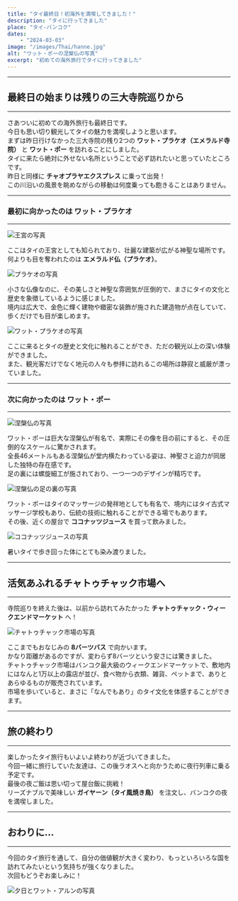 ```yaml
---
title: "タイ最終日！初海外を満喫してきました！"
description: "タイに行ってきました"
place: "タイ-バンコク"
dates:
    - "2024-03-03"
image: "/images/Thai/hanne.jpg"
alt: "ワット・ポーの涅槃仏の写真"
excerpt: "初めての海外旅行でタイに行ってきました"
---
```


---
## 最終日の始まりは残りの三大寺院巡りから
---

さあついに初めての海外旅行も最終日です。  
今日も思い切り観光してタイの魅力を満喫しようと思います。  
まずは昨日行けなかった三大寺院の残り2つの **ワット・プラケオ（エメラルド寺院）** と **ワット・ポー** を訪れることにしました。  
タイに来たら絶対に外せない名所ということで必ず訪れたいと思っていたところです。  
昨日と同様に **チャオプラヤエクスプレス** に乗って出発！  
この川沿いの風景を眺めながらの移動は何度乗っても飽きることはありません。  

---
### 最初に向かったのは **ワット・プラケオ**
---

![王宮の写真](/images/Thai/oukyuu.jpg)

ここはタイの王宮としても知られており、壮麗な建築が広がる神聖な場所です。  
何よりも目を奪われたのは **エメラルド仏（プラケオ）**。  

![プラケオの写真](/images/Thai/arukeo.jpg)

小さな仏像なのに、その美しさと神聖な雰囲気が圧倒的で、まさにタイの文化と歴史を象徴しているように感じました。  
境内は広大で、金色に輝く建物や緻密な装飾が施された建造物が点在していて、歩くだけでも目が楽しめます。  

![ワット・プラケオの写真](/images/Thai/arukeo2.jpg)

ここに来るとタイの歴史と文化に触れることができ、ただの観光以上の深い体験ができました。  
また、観光客だけでなく地元の人々も参拝に訪れるこの場所は静寂と威厳が漂っていました。  

---
### 次に向かったのは **ワット・ポー**
---

![涅槃仏の写真](/images/Thai/hanne.jpg)

ワット・ポーは巨大な涅槃仏が有名で、実際にその像を目の前にすると、その圧倒的なスケールに驚かされます。  
全長46メートルもある涅槃仏が堂内横たわっている姿は、神聖さと迫力が同居した独特の存在感です。  
足の裏には螺旋細工が施されており、一つ一つのデザインが精巧です。  

![涅槃仏の足の裏の写真](/images/Thai/hanne2.jpg)

ワット・ポーはタイのマッサージの発祥地としても有名で、境内にはタイ古式マッサージ学校もあり、伝統の技術に触れることができる場でもあります。  
その後、近くの屋台で **ココナッツジュース** を買って飲みました。  

![ココナッツジュースの写真](/images/Thai/koko.jpg)

暑いタイで歩き回った体にとても染み渡りました。  

---
## 活気あふれるチャトゥチャック市場へ

---

寺院巡りを終えた後は、以前から訪れてみたかった **チャトゥチャック・ウィークエンドマーケット** へ！  

![チャトゥチャック市場の写真](/images/Thai/chato.jpg)

ここまでもおなじみの **8バーツバス** で向かいます。  
かなり距離があるのですが、変わらず8バーツという安さには驚きました。  
チャトゥチャック市場はバンコク最大級のウィークエンドマーケットで、敷地内にはなんと1万以上の露店が並び、食べ物から衣類、雑貨、ペットまで、ありとあらゆるものが販売されています。  
市場を歩いていると、まさに「なんでもあり」のタイ文化を体感することができます。  

---
## 旅の終わり
---

楽しかったタイ旅行もいよいよ終わりが近づいてきました。  
今回一緒に旅行していた友達は、この後ラオスへと向かうために夜行列車に乗る予定です。  
最後の夜ご飯は思い切って屋台飯に挑戦！  
リーズナブルで美味しい **ガイヤーン（タイ風焼き鳥）** を注文し、バンコクの夜を満喫しました。  

---
## おわりに...
---

今回のタイ旅行を通して、自分の価値観が大きく変わり、もっといろいろな国を訪れてみたいという気持ちが強くなりました。  
次回もどうぞお楽しみに！  

![夕日とワット・アルンの写真](/images/Thai/arun2.jpg)
